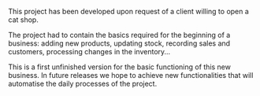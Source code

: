 This project has been developed upon request of a client willing to open a cat shop. 

The project had to contain the basics required for the beginning of a business: 
adding new products, updating stock, recording sales and customers, processing changes in the inventory...

This is a first unfinished version for the basic functioning of this new business.
In future releases we hope to achieve new functionalities that will automatise the daily processes of the project. 
